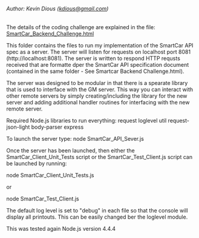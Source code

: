 ###### Author:      Kevin Dious (kdious@gmail.com)

The details of the coding challenge are explained in the file:
[SmartCar_Backend_Challenge.html](http://htmlpreview.github.com/?https://github.com/kdious/SmartCar_Coding_Challenge/blob/master/SmartCar_Backend_Challenge.html)

This folder contains the files to run my implementation of the 
SmartCar API spec as a server.  The server will listen for requests on 
localhost port 8081 (http://localhost:8081).  The server is written to
respond HTTP requsts received that are formatte dper the SmartCar API 
specification document (contained in the same folder - 
See Smartcar Backend Challenge.html).

The server was designed to be modular in that there is a spearate library
that is used to interface with the GM server.  This way you can interact with
other remote servers by simply creating/including the library for the new 
server and adding additional handler routines for interfacing with the 
new remote server.

Required Node.js libraries to run everything:
request
loglevel
util
request-json-light
body-parser
express

To launch the server type: node SmartCar_API_Sever.js 

Once the server has been launched, then either the 
SmartCar_Client_Unit_Tests script or the SmartCar_Test_Client.js
script can be launched by running:

node SmartCar_Client_Unit_Tests.js
 
or

node SmartCar_Test_Client.js

The default log level is set to "debug" in each file so that the console will display
all printouts.  This can be easily changed ber the loglevel module.

This was tested again Node.js version 4.4.4

